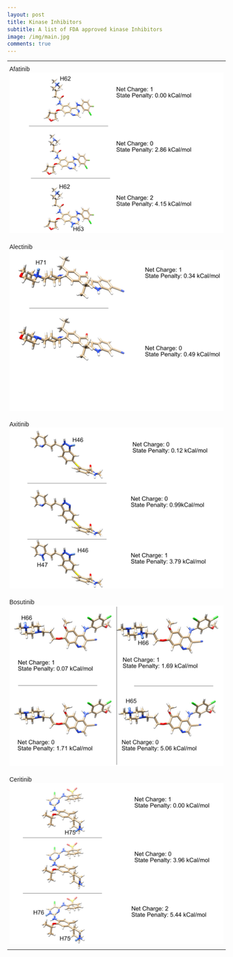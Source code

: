 ```yaml
---
layout: post
title: Kinase Inhibitors
subtitle: A list of FDA approved kinase Inhibitors  
image: /img/main.jpg
comments: true
---
```


<style type="text/css">
.tg  {border-collapse:collapse;border-spacing:0;}
.tg td{border-color:black;border-style:solid;border-width:0px;font-family:Arial, sans-serif;font-size:14px;
  overflow:hidden;padding:10px 5px;word-break:normal;}
.tg th{border-color:black;border-style:solid;border-width:0px;font-family:Arial, sans-serif;font-size:14px;
  font-weight:normal;overflow:hidden;padding:10px 5px;word-break:normal;}
.tg .tg-0pky{border-color:inherit;text-align:left;vertical-align:top}
</style>
<table class="tg">
  <tr>
    <th class="tg-0pky">Afatinib<img src="/img/afatinib.jpg" alt="p1"></th>
  </tr>
  
  <tr>
    <th class="tg-0pky">Alectinib<img src="/img/Alectinib.jpg" alt="p2"></th>
  </tr>
  
  <tr>
    <th class="tg-0pky">Axitinib<img src="/img/Axitinib.jpg" alt="p3"></th>
  </tr>
  
  <tr>
    <th class="tg-0pky">Bosutinib<img src="/img/Bosutinib.jpg" alt="p4"></th>
  </tr>
  
  <tr>
    <th class="tg-0pky">Ceritinib<img src="/img/Ceritinib.jpg" alt="p5"></th>
  </tr>
 
  

 
  
  
 
  
  

  
 
</table>
